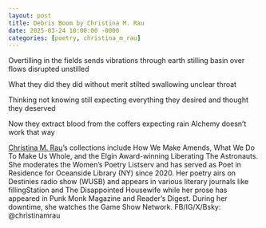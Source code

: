 ```yaml
---
layout: post
title: Debris Boom by Christina M. Rau
date: 2025-03-24 10:00:00 -0000
categories: [poetry, christina_m_rau]
---
```


<div class="poem">
Overtilling in the fields
sends vibrations through
earth stilling basin over
flows disrupted unstilled

What they did they did without
merit stilted swallowing
unclear throat

Thinking not knowing still
expecting everything they
desired and thought
they deserved

Now they extract blood from
the coffers expecting rain
Alchemy doesn’t work
that way
</div>


<a href="http://www.christinamrau.com">Christina M. Rau</a>’s collections include How We Make Amends, What We Do To Make Us Whole, and the Elgin Award-winning Liberating The Astronauts. She moderates the Women’s Poetry Listserv and has served as Poet in Residence for Oceanside Library (NY) since 2020. Her poetry airs on Destinies radio show (WUSB) and appears in various literary journals like fillingStation and The Disappointed Housewife while her prose has appeared in Punk Monk Magazine and Reader’s Digest. During her downtime, she watches the Game Show Network. FB/IG/X/Bsky: @christinamrau 
